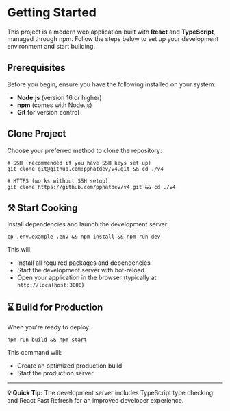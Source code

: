 # Getting Started

This project is a modern web application built with **React** and **TypeScript**, managed through npm. Follow the steps below to set up your development environment and start building.

## Prerequisites

Before you begin, ensure you have the following installed on your system:
- **Node.js** (version 16 or higher)
- **npm** (comes with Node.js)
- **Git** for version control

## Clone Project

Choose your preferred method to clone the repository:

```shell
# SSH (recommended if you have SSH keys set up)
git clone git@github.com:pphatdev/v4.git && cd ./v4

# HTTPS (works without SSH setup)
git clone https://github.com/pphatdev/v4.git && cd ./v4
```

## ⚒️ Start Cooking

Install dependencies and launch the development server:

```shell
cp .env.example .env && npm install && npm run dev
```

This will:
- Install all required packages and dependencies
- Start the development server with hot-reload
- Open your application in the browser (typically at `http://localhost:3000`)

## ⌛ Build for Production

When you're ready to deploy:

```shell
npm run build && npm start
```

This command will:
- Create an optimized production build
- Start the production server

---

**💡 Quick Tip:** The development server includes TypeScript type checking and React Fast Refresh for an improved developer experience.
